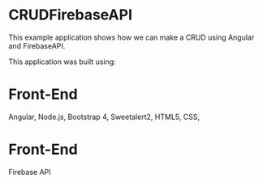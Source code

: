 # CRUDFirebaseAPI

This example application shows how we can make a CRUD using Angular and  FirebaseAPI. 

This application was built using:

# Front-End
  Angular,
  Node.js,
  Bootstrap 4,
  Sweetalert2,
  HTML5,
  CSS,
  
# Front-End
  Firebase API 
  
  
  








